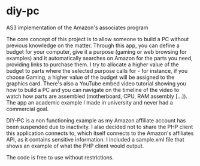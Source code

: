# diy-pc
AS3 implementation of the Amazon's associates program

The core concept of this project is to allow someone to build a PC without previous knowledge on the matter.
Through this app, you can define a budget for your computer, give it a purpose (gaming or web browsing for examples) and it automatically searches on Amazon for the parts you need, providing links to purchase them.
I try to allocate a higher value of the budget to parts where the selected purpose calls for - for instance, if you choose Gaming, a higher value of the budget will be assigned to the graphics card.
There's also a YouTube embed video tutorial showing you how to build a PC and you can navigate on the timeline of the video to watch how parts are assembled (motherboard, CPU, RAM assembly [...]).
The app an academic example I made in university and never had a commercial goal.

DIY-PC is a non functioning example as my Amazon affiliate account has been suspended due to inactivity.
I also decided not to share the PHP client this application connects to, which itself connects to the Amazon's affiliates API, as it contains sensitive information. I included a sample.xml file that shows an example of what the PHP client would output.

The code is free to use without restrictions.
